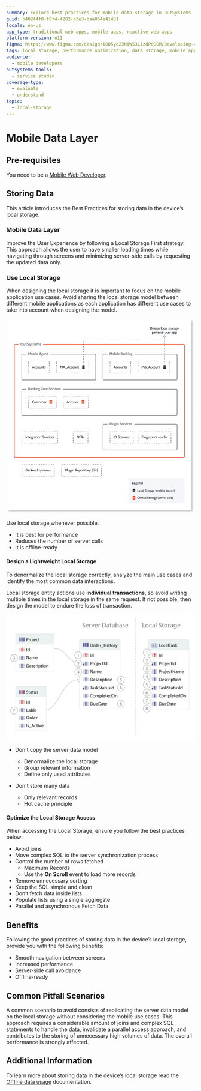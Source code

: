 ```yaml
---
summary: Explore best practices for mobile data storage in OutSystems 11 (O11) to enhance performance and user experience by utilizing local storage strategies.
guid: b40244f8-f8f4-4282-b3e3-baa064e41481
locale: en-us
app_type: traditional web apps, mobile apps, reactive web apps
platform-version: o11
figma: https://www.figma.com/design/iBD5yo23NiW53L1zdPqGGM/Developing-an-Application?node-id=5743-240&t=6AQx7cEyHPjzgn9B-1
tags: local storage, performance optimization, data storage, mobile app development, offline support
audience:
  - mobile developers
outsystems-tools:
  - service studio
coverage-type:
  - evaluate
  - understand
topic:
  - local-storage
---
```


# Mobile Data Layer

## Pre-requisites

You need to be a [Mobile Web Developer](https://learn.outsystems.com/training/journeys/mobile-developer-679).

## Storing Data

This article introduces the Best Practices for storing data in the device’s local storage.

### Mobile Data Layer

Improve the User Experience by following a Local Storage First strategy. This approach allows the user to have smaller loading times while navigating through screens and minimizing server-side calls by requesting the updated data only.

### Use Local Storage

When designing the local storage it is important to focus on the mobile application use cases. Avoid sharing the local storage model between different mobile applications as each application has different use cases to take into account when designing the model.

![Diagram illustrating the design of local storage per end-user app with various components like Mobile Agent, Mobile Banking, and Banking Core Services.](images/local-storage-diag.png "Local Storage Design Diagram")

Use local storage whenever possible.

* It is best for performance
* Reduces the number of server calls
* It is offline-ready

#### Design a Lightweight Local Storage

To denormalize the local storage correctly, analyze the main use cases and identify the most common data interactions.

Local storage entity actions use **individual transactions**, so avoid writing multiple times in the local storage in the same request. If not possible, then design the model to endure the loss of transaction.

![Comparison diagram showing the server database and local storage data models, highlighting the denormalization process in local storage.](images/local-storage-data-model.png "Local Storage Data Model Comparison")

* Don't copy the server data model
    * Denormalize the local storage
    * Group relevant information
    * Define only used attributes

* Don't store many data
    * Only relevant records
    * Hot cache principle

#### Optimize the Local Storage Access

When accessing the Local Storage, ensure you follow the best practices below:

* Avoid joins
* Move complex SQL to the server synchronization process
* Control the number of rows fetched
    * Maximum Records
    * Use the **On Scroll** event to load more records
* Remove unnecessary sorting
* Keep the SQL simple and clean
* Don’t fetch data inside lists
* Populate lists using a single aggregate
* Parallel and asynchronous Fetch Data

## Benefits

Following the good practices of storing data in the device’s local storage, provide you with the following benefits:

* Smooth navigation between screens
* Increased performance
* Server-side call avoidance
* Offline-ready

## Common Pitfall Scenarios

A common scenario to avoid consists of replicating the server data model on the local storage without considering the mobile use cases. This approach requires a considerable amount of joins and complex SQL statements to handle the data, invalidate a parallel access approach, and contributes to the storing of unnecessary high volumes of data. The overall performance is strongly affected.

## Additional Information

To learn more about storing data in the device’s local storage read the [Offline data usage](https://success.outsystems.com/Documentation/11/Developing_an_Application/Use_Data/Offline) documentation.
